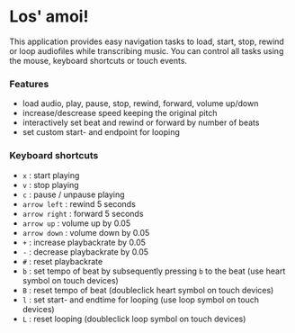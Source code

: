 # Los' amoi!

This application provides easy navigation tasks to load, start, stop, rewind or loop audiofiles while transcribing music. You can control all tasks using the mouse, keyboard shortcuts or touch events.

### Features
* load audio, play, pause, stop, rewind, forward, volume up/down
* increase/descrease speed keeping the original pitch
* interactively set beat and rewind or forward by number of beats
* set custom start- and endpoint for looping

### Keyboard shortcuts

* `x` : start playing
* `v` : stop playing
* `c` : pause / unpause playing
* `arrow left` : rewind 5 seconds
* `arrow right` : forward 5 seconds
* `arrow up` : volume up by 0.05
* `arrow down` : volume down by 0.05
* `+` : increase playbackrate by 0.05
* `-` : decrease playbackrate by 0.05
* `#` : reset playbackrate
* `b` : set tempo of beat by subsequently pressing `b` to the beat (use heart symbol on touch devices)
* `B` : reset tempo of beat (doubleclick heart symbol on touch devices)
* `l` : set start- and endtime for looping (use loop symbol on touch devices)
* `L` : reset looping (doubleclick loop symbol on touch devices)

